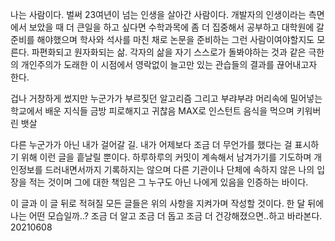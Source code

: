 나는 사람이다.
벌써 23여년이 넘는 인생을 살아간 사람이다.
개발자의 인생이라는 측면에서 보았을 때
더 큰일을 하고 싶다면 수학과목에 좀 더 집중해서 공부하고 대학원에 갈 준비를
해야했으며 학사와 석사를 마친 채로 논문을 준비하는 그런 사람이여야할지도 모른다.
파편화되고 원자화되는 삶.
각자의 삶을 자기 스스로가 돌봐야하는 것과 같은 극한의 개인주의가 도래한 이 시점에서 영락없이 늘고만 있는 관습들의 결과를 끊어내고자 한다.

겁나 거창하게 썼지만
누군가가 부르짖던 알고리즘
그리고 부랴부랴 머리속에 밀어넣는 학교에서 배운 지식들
금방 피로해지고 귀찮음 MAX로 인스턴트 음식을 먹으며 키워버린 뱃살

다른 누군가가 아닌 내가 걸어갈 길.
내가 어제보다 조금 더 무언가를 했다는 걸 표시하기 위해 이런 글을 흩날릴 뿐이다.
하루하루의 커밋이 계속해서 남겨가기를 기도하며
개인정보를 드러내면서까지 기록하지는 않으며
다른 기관이나 단체에 속하지 않은 나의 입장을 적는 것이며
그에 대한 책임은 그 누구도 아닌 나에게 있음을 인증하는 바이다.

이 글과 이 글 뒤로 적혀질 모든 글들은 위의 사항을 지켜가며 작성할 것이다.
한 달 뒤에 나는 어떤 모습일까..?
조금 더 알고 조금 더 돕고 조금 더 건강해졌으면..하고 바라본다. 20210608
